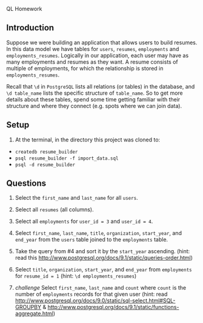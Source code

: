 QL Homework

## Introduction

Suppose we were building an application that allows users to build resumes. In this data model we have tables for `users`, `resumes`, `employments` and `employments_resumes`. Logically in our application, each user may have as many employments and resumes as they want. A resume consists of multiple of employments, for which the relationship is stored in `employments_resumes`.

Recall that `\d` in `PostgreSQL` lists all relations (or tables) in the database, and `\d table_name` lists the specific structure of `table_name`. So to get more details about these tables, spend some time getting familiar with their structure and where they connect (e.g. spots where we can join data).


## Setup

1. At the terminal, in the directory this project was cloned to:
  - `createdb resume_builder`
  - `psql resume_builder -f import_data.sql`
  - `psql -d resume_builder`

## Questions

1. Select the `first_name` and `last_name` for all `users`.

2. Select all `resumes` (all columns).

3. Select all `employments` for `user_id = 3` and `user_id = 4`.

4. Select `first_name`, `last_name`, `title`, `organization`, `start_year`, and `end_year` from the `users` table joined to the `employments` table.

5. Take the query from #4 and sort it by the `start_year` ascending. (hint: read this http://www.postgresql.org/docs/9.1/static/queries-order.html)

6. Select `title`, `organization`, `start_year`, and `end_year` from `employments` for `resume_id = 1` (hint: `\d employments_resumes`)

7. *challenge* Select `first_name`, `last_name` and `count` where `count` is the number of `employments` records for that given user (hint: read http://www.postgresql.org/docs/9.0/static/sql-select.html#SQL-GROUPBY & http://www.postgresql.org/docs/9.1/static/functions-aggregate.html)
